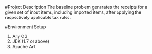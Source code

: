 #Project Description
The baseline problem generates the receipts for a given set of input items, including imported items, after applying the respectively applicable tax rules.

#Environment Setup
1. Any OS
2. JDK (1.7 or above)
3. Apache Ant